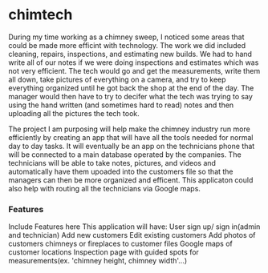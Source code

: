 # chimtech
During my time working as a chimney sweep, I noticed some areas that could be made more efficint with technology. The work we did included cleaning, repairs, inspections, and estimating new builds. We had to hand write all of our notes if we were doing inspections and estimates which was not very efficient. The tech would go and get the measurements, write them all down, take pictures of everything on a camera, and try to keep everything organized until he got back the shop at the end of the day. The manager would then have to try to decifer what the tech was trying to say using the hand written (and sometimes hard to read) notes and then uploading all the pictures the tech took.  

The project I am purposing will help make the chimney industry run more efficiently by creating an app that will have all the tools needed for normal day to day tasks. 
It will eventually be an app on the technicians phone that will be connected to a main database operated by the companies. The technicians will be able to take notes, pictures, and videos and automatically have them upoaded into the customers file so that the managers can then be more organized and efficent. This applicaton could also help with routing all the technicians via Google maps.

### Features
Include Features here
This application will have:
    User sign up/ sign in(admin and technician)
    Add new customers
    Edit existing customers
    Add photos of customers chimneys or fireplaces to customer files
    Google maps of customer locations
    Inspection page with guided spots for measurements(ex. 'chimney height, chimney width'...)

